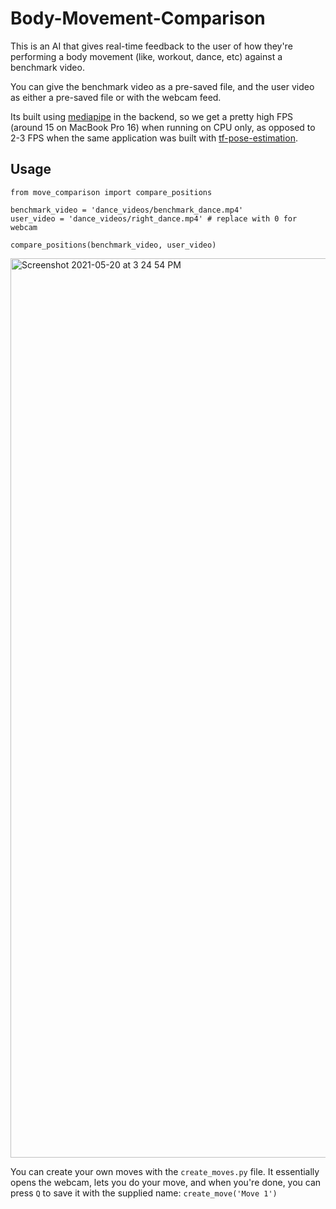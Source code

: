 # Body-Movement-Comparison

This is an AI that gives real-time feedback to the user of how they're performing a body movement (like, workout, dance, etc) against a benchmark video. 

You can give the benchmark video as a pre-saved file, and the user video as either a pre-saved file or with the webcam feed.

Its built using [mediapipe](https://github.com/google/mediapipe) in the backend, so we get a pretty high FPS (around 15 on MacBook Pro 16) when running on CPU only, as opposed to 2-3 FPS when the same application was built with [tf-pose-estimation](https://github.com/ZheC/tf-pose-estimation).

## Usage

```
from move_comparison import compare_positions

benchmark_video = 'dance_videos/benchmark_dance.mp4'
user_video = 'dance_videos/right_dance.mp4' # replace with 0 for webcam

compare_positions(benchmark_video, user_video)
```

<img width="1439" alt="Screenshot 2021-05-20 at 3 24 54 PM" src="https://user-images.githubusercontent.com/39755678/118936981-a1b65b80-b97f-11eb-8d42-ad11afc0bc2e.png">

You can create your own moves with the `create_moves.py` file. It essentially opens the webcam, lets you do your move, and when you're done, you can press `Q` to save it with the supplied name: `create_move('Move 1')`
